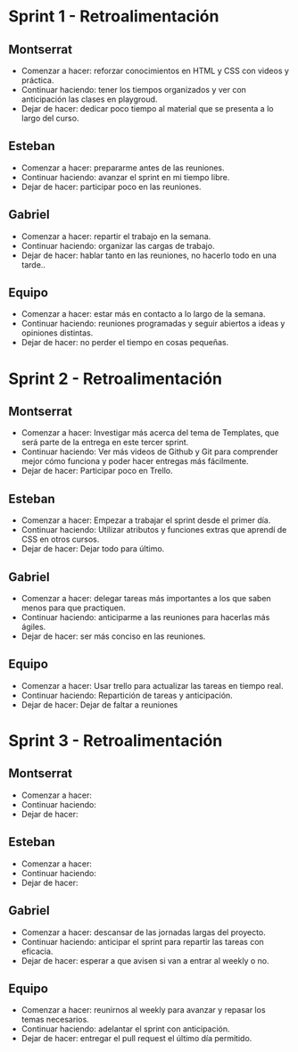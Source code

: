 # Sprint 1 - Retroalimentación

## Montserrat
- Comenzar a hacer: reforzar conocimientos en HTML y CSS con videos y práctica.
- Continuar haciendo: tener los tiempos organizados y ver con anticipación las clases en playgroud.
- Dejar de hacer: dedicar poco tiempo al material que se presenta a lo largo del curso.

## Esteban
- Comenzar a hacer: prepararme antes de las reuniones.
- Continuar haciendo: avanzar el sprint en mi tiempo libre.
- Dejar de hacer: participar poco en las reuniones.

## Gabriel
- Comenzar a hacer: repartir el trabajo en la semana.
- Continuar haciendo: organizar las cargas de trabajo.
- Dejar de hacer: hablar tanto en las reuniones, no hacerlo todo en una tarde..

## Equipo
- Comenzar a hacer: estar más en contacto a lo largo de la semana.
- Continuar haciendo: reuniones programadas y seguir abiertos a ideas y opiniones distintas.
- Dejar de hacer: no perder el tiempo en cosas pequeñas.

# Sprint 2 - Retroalimentación

## Montserrat
- Comenzar a hacer: Investigar más acerca del tema de Templates, que será parte de la entrega en este tercer sprint.
- Continuar haciendo: Ver más videos de Github y Git para comprender mejor cómo funciona y poder hacer entregas más fácilmente. 
- Dejar de hacer: Participar poco en Trello.

## Esteban
- Comenzar a hacer: Empezar a trabajar el sprint desde el primer día.
- Continuar haciendo: Utilizar atributos y funciones extras que aprendí de CSS en otros cursos.
- Dejar de hacer: Dejar todo para último.

## Gabriel
- Comenzar a hacer: delegar tareas más importantes a los que saben menos para que practiquen.
- Continuar haciendo: anticiparme a las reuniones para hacerlas más ágiles.
- Dejar de hacer: ser más conciso en las reuniones.

## Equipo
- Comenzar a hacer: Usar trello para actualizar las tareas en tiempo real.
- Continuar haciendo: Repartición de tareas y anticipación.
- Dejar de hacer: Dejar de faltar a reuniones


# Sprint 3 - Retroalimentación

## Montserrat
- Comenzar a hacer: 
- Continuar haciendo: 
- Dejar de hacer: 

## Esteban
- Comenzar a hacer: 
- Continuar haciendo: 
- Dejar de hacer: 

## Gabriel
- Comenzar a hacer: descansar de las jornadas largas del proyecto.
- Continuar haciendo: anticipar el sprint para repartir las tareas con eficacia.
- Dejar de hacer: esperar a que avisen si van a entrar al weekly o no.

## Equipo
- Comenzar a hacer: reunirnos al weekly para avanzar y repasar los temas necesarios.
- Continuar haciendo: adelantar el sprint con anticipación.
- Dejar de hacer: entregar el pull request el último día permitido.